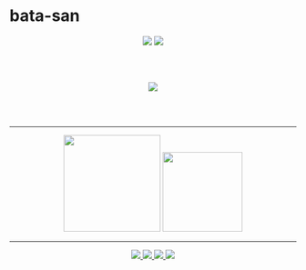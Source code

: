 # bata-san

<div align="center">

<img src="https://img.shields.io/badge/Game%20Dev-Unity%20x%20Blender-4285F4?style=for-the-badge&logo=unity&logoColor=white&labelColor=FFFFFF"/>
<img src="https://img.shields.io/badge/Code-VSCode%20x%20Rider-34A853?style=for-the-badge&logo=visualstudiocode&logoColor=white&labelColor=FFFFFF"/>

<br><br>

<img src="https://skillicons.dev/icons?i=unity,blender,vscode,rider,cs,py,cpp&theme=light&perline=7" />

<br><br>
</div>

---

<div align="center">

<img src="https://github-readme-stats.vercel.app/api?username=bata-san&show_icons=true&theme=default&hide_title=true&hide_border=true&bg_color=FFFFFF&icon_color=EA4335&text_color=4285F4&title_color=FBBC05" height="170"/>

<img src="https://github-profile-trophy.vercel.app/?username=bata-san&theme=flat&no-bg=true&no-frame=true&title=Followers,Stars,Commit,Repositories&column=4&margin-w=8&margin-h=8&color=34A853" height="140"/>

</div>

---

<p align="center">
  <a href="https://your-portfolio-link.com">
    <img src="https://img.shields.io/badge/Portfolio-CLICK!!-EA4335?style=for-the-badge&logo=firefox-browser&logoColor=white&labelColor=FFFFFF"/>
  </a>
  <a href="https://twitter.com/bata__san">
    <img src="https://img.shields.io/badge/X-@bata__san-4285F4?style=for-the-badge&logo=x&logoColor=white"/>
  </a>
  <a href="mailto:your@email.com">
    <img src="https://img.shields.io/badge/Email-CONTACT-FBBC05?style=for-the-badge&logo=gmail&logoColor=white&labelColor=FFFFFF"/>
  </a>
  <a href="https://discord.com">
    <img src="https://img.shields.io/badge/Discord-bata__san%230000-34A853?style=for-the-badge&logo=discord&logoColor=white"/>
  </a>
</p>
